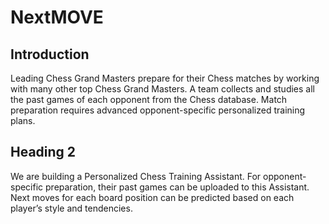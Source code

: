 # NextMOVE

## Introduction

Leading Chess Grand Masters prepare for their Chess matches by working with many other top Chess Grand Masters.  A team collects and studies all the past games of each opponent from the Chess database.  Match preparation requires advanced opponent-specific personalized training plans.

## Heading 2

We are building a Personalized Chess Training Assistant.  For opponent-specific preparation, their past games can be uploaded to this Assistant.  Next moves for each board position can be predicted based on each
player’s style and tendencies.
